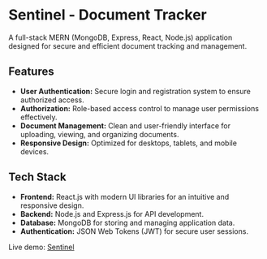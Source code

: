 # Sentinel - Document Tracker

A full-stack MERN (MongoDB, Express, React, Node.js) application designed for secure and efficient document tracking and management.

## Features

- **User Authentication:** Secure login and registration system to ensure authorized access.
- **Authorization:** Role-based access control to manage user permissions effectively.
- **Document Management:** Clean and user-friendly interface for uploading, viewing, and organizing documents.
- **Responsive Design:** Optimized for desktops, tablets, and mobile devices.

## Tech Stack

- **Frontend:** React.js with modern UI libraries for an intuitive and responsive design.
- **Backend:** Node.js and Express.js for API development.
- **Database:** MongoDB for storing and managing application data.
- **Authentication:** JSON Web Tokens (JWT) for secure user sessions.

Live demo: [Sentinel](https://sentinel-ie0i.onrender.com/)
